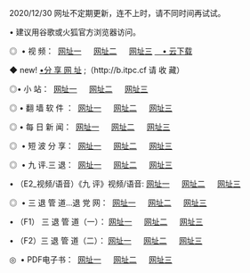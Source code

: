<p>2020/12/30 网址不定期更新，连不上时，请不同时间再试试。
<p>• 建议用谷歌或火狐官方浏览器访问。
<p>◎  • 视 频： 
<a href="http://hfi.guitarhaven.com/" target="_blank">网址一</a> 　 
<a href="http://hrt.guitarhaven.com/" target="_blank">网址二</a> 　 
<a href="http://hrt.guitarhaven.com/b.html" target="_blank">网址三</a>
<a href="https://yadi.sk/d/d0sUeAOpal3njw" target="_blank">　• 云下载 </a></p>
<p>◆ new! <a href="http://hpb.guitarhaven.com/a.html">•分 享 网 址</a> ;（http://b.itpc.cf 请 收 藏） </p>

<p>◎•  小 站：  
<a href="http://hfi.guitarhaven.com/f.html" target="_blank">网址一</a> 　 
<a href="http://hrt.guitarhaven.com/h.html" target="_blank">网址二</a> 　 
<a href="http://hrt.guitarhaven.com/k/" target="_blank">网址三</a></p><p>

<p>◎  • 翻 墙 软 件 ：  
<a href="http://hfi.guitarhaven.com/ff/" target="_blank">网址一</a> 　 
<a href="http://hrt.guitarhaven.com/s/read/a1_nd.html" target="_blank">网址二</a> 　 
<a href="http://hrt.guitarhaven.com/ff/index.html" target="_blank">网址三</a></p>
<p>◎  • 每 日 新 闻：  
<a href="http://hfi.guitarhaven.com/day/" target="_blank">网址一</a> 　 
<a href="http://hrt.guitarhaven.com/day/" target="_blank">网址二</a> 　 
<a href="http://hrt.guitarhaven.com/day/index.html" target="_blank">网址三</a></p>
<p>◎   • 短 波 分 享：  
<a href="http://hfi.guitarhaven.com/h/" target="_blank">网址一</a> 　 
<a href="http://hrt.guitarhaven.com/h/" target="_blank">网址二</a> 　 
<a href="http://hrt.guitarhaven.com/h/index.html" target="_blank">网址三</a></p>
<p>◎   • 九 评.三 退：  
<a href="http://hfi.guitarhaven.com/t/" target="_blank">网址一</a> 　 
<a href="http://hrt.guitarhaven.com/v2/index.html" target="_blank">网址二</a> 　 
<a href="http://hrt.guitarhaven.com/tt/index.html" target="_blank">网址三</a> 　</p>
<p>  • （E2_视频/语音）《九 评》视频/语音: 
<a href="http://hrt.guitarhaven.com/7738.html" target="_blank">网址一</a> 　 
<a href="http://hrt.guitarhaven.com/7614.html" target="_blank">网址二</a> 　 
<a href="http://hrt.guitarhaven.com/7633.html" target="_blank">网址三</a></p>
<p>◎   • 三 退 管 道...退 党 网：  
<a href="http://hfi.guitarhaven.com/go/td1.html" target="_blank">网址一</a> 　 
<a href="http://hrt.guitarhaven.com/go/td2.html" target="_blank">网址二</a> 　 
<a href="http://hrt.guitarhaven.com/go/td3.html" target="_blank">网址三</a></p>
<p>  • （F1） 三 退 管 道（一）： 
<a href="http://hfi.guitarhaven.com/dd/" target="_blank">网址一</a> 　 
<a href="http://hrt.guitarhaven.com/s/read/a1_tdx.html" target="_blank">网址二</a> 　 
<a href="http://hrt.guitarhaven.com/dd/" target="_blank">网址三</a></p>
<p>  • （F2）三 退 管 道（二）： 
<a href="http://hrt.guitarhaven.com/d/" target="_blank">网址一</a> 　 
<a href="http://hfi.guitarhaven.com/d/index.html" target="_blank">网址二</a> 　 
<a href="http://hrt.guitarhaven.com/d/" target="_blank">网址三</a></p>
<p>◎   • PDF电子书：  
<a href="http://hfi.guitarhaven.com/p/" target="_blank">网址一</a> 　 
<a href="http://hrt.guitarhaven.com/p/index.html" target="_blank">网址二</a> 　 
<a href="http://hrt.guitarhaven.com/p/" target="_blank">网址三</a></p>
